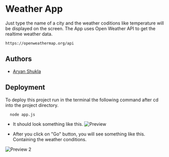 
# Weather App

Just type the name of a city and the weather coditions like temperature will be displayed on the screen. The App uses Open Weather API to get the realtime weather data.
```
https://openweathermap.org/api
```



## Authors

- [Aryan Shukla](https://www.github.com/aryannewyork)


## Deployment

To deploy this project run in the terminal the following command after cd into the project directory.

```bash
  node app.js
```

- It should look something like this.
![Preview](https://user-images.githubusercontent.com/79625246/174285308-d5989416-57b9-4467-b429-e0c498be440e.jpg)

- After you click on "Go" button, you will see something like this. Containing the weather conditions.



![Preview 2](https://user-images.githubusercontent.com/79625246/174285300-1de774fb-e39f-4a82-ba08-1fcaaf3c284c.jpg)
